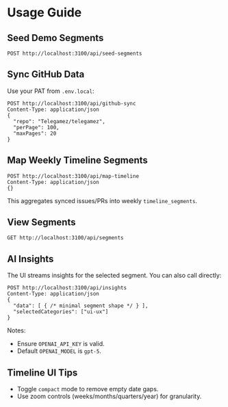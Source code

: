 # Usage Guide

## Seed Demo Segments
```
POST http://localhost:3100/api/seed-segments
```

## Sync GitHub Data
Use your PAT from `.env.local`:
```
POST http://localhost:3100/api/github-sync
Content-Type: application/json
{
  "repo": "Telegamez/telegamez",
  "perPage": 100,
  "maxPages": 20
}
```

## Map Weekly Timeline Segments
```
POST http://localhost:3100/api/map-timeline
Content-Type: application/json
{}
```
This aggregates synced issues/PRs into weekly `timeline_segments`.

## View Segments
```
GET http://localhost:3100/api/segments
```

## AI Insights
The UI streams insights for the selected segment. You can also call directly:
```
POST http://localhost:3100/api/insights
Content-Type: application/json
{
  "data": [ { /* minimal segment shape */ } ],
  "selectedCategories": ["ui-ux"]
}
```

Notes:
- Ensure `OPENAI_API_KEY` is valid.
- Default `OPENAI_MODEL` is `gpt-5`.

## Timeline UI Tips
- Toggle `compact` mode to remove empty date gaps.
- Use zoom controls (weeks/months/quarters/year) for granularity.
